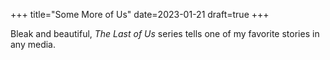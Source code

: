 +++
title="Some More of Us"
date=2023-01-21
draft=true
+++

Bleak and beautiful, *The Last of Us* series tells one of my favorite stories in
any media.
